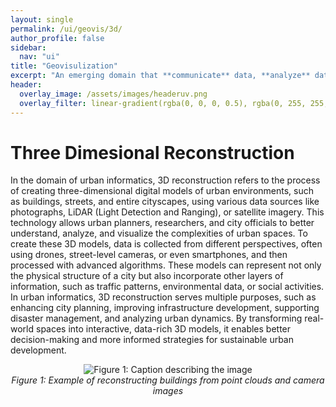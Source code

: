 ```yaml
---
layout: single
permalink: /ui/geovis/3d/
author_profile: false
sidebar:
  nav: "ui"
title: "Geovisulization"
excerpt: "An emerging domain that **communicate** data, **analyze** data using visual tools, and **design** visualizations that are both functional and appealing."
header:
  overlay_image: /assets/images/headeruv.png
  overlay_filter: linear-gradient(rgba(0, 0, 0, 0.5), rgba(0, 255, 255, 0.5))
---
```


# Three Dimesional Reconstruction
In the domain of urban informatics, 3D reconstruction refers to the process of creating three-dimensional digital models of urban environments, such as buildings, streets, and entire cityscapes, using various data sources like photographs, LiDAR (Light Detection and Ranging), or satellite imagery. This technology allows urban planners, researchers, and city officials to better understand, analyze, and visualize the complexities of urban spaces. To create these 3D models, data is collected from different perspectives, often using drones, street-level cameras, or even smartphones, and then processed with advanced algorithms. These models can represent not only the physical structure of a city but also incorporate other layers of information, such as traffic patterns, environmental data, or social activities. In urban informatics, 3D reconstruction serves multiple purposes, such as enhancing city planning, improving infrastructure development, supporting disaster management, and analyzing urban dynamics. By transforming real-world spaces into interactive, data-rich 3D models, it enables better decision-making and more informed strategies for sustainable urban development.

<p align="center">
  <img src="{{'/assets/images/1-5/Fig1.png' | relative_url }}" alt="Figure 1: Caption describing the image">
  <br>
  <em>Figure 1: Example of reconstructing buildings from point clouds and camera images</em>
</p>

